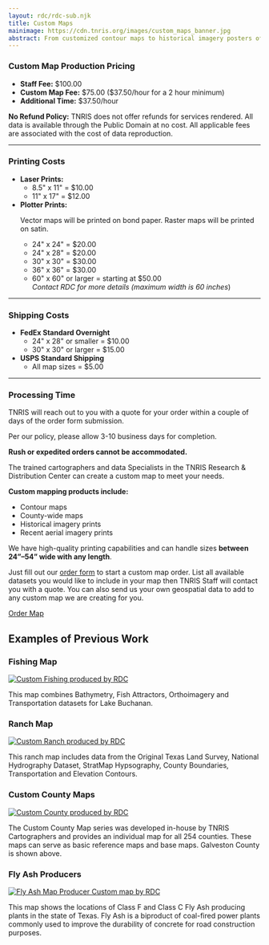 ```yaml
---
layout: rdc/rdc-sub.njk
title: Custom Maps
mainimage: https://cdn.tnris.org/images/custom_maps_banner.jpg
abstract: From customized contour maps to historical imagery posters of your hometown, we can make the map you’re looking for.
---
```

<h3>Custom Map Production Pricing</h3>
  <ul class="list-nospace">
    <li><strong>Staff Fee:</strong> $100.00</li>
    <li><strong>Custom Map Fee:</strong> $75.00 ($37.50/hour for a 2 hour minimum)</li>
    <li><strong>Additional Time:</strong> $37.50/hour</li>
  </ul>
  <div class="bs-callout bs-callout-danger">
    <p><strong>No Refund Policy:</strong> TNRIS does not offer refunds for services rendered. All data is available through the Public Domain at no cost. All applicable fees are associated with the cost of data reproduction.</p>
  </div>
  <hr>
  <h3>Printing Costs</h3>
  <ul class="list-nospace">
    <li><strong>Laser Prints:</strong>
      <ul>
      <li>8.5" x 11" = $10.00</li>
      <li>11" x 17" = $12.00</li>
      </ul>
    </li>
    <li><strong>Plotter Prints:</strong>
      <p>Vector maps will be printed on bond paper. Raster maps will be printed on satin.</p>
      <ul>
      <li>24" x 24" = $20.00</li>
      <li>24" x 28" = $20.00</li>
      <li>30" x 30" = $30.00</li>
      <li>36" x 36" = $30.00</li>
      <li>60" x 60" or larger = starting at $50.00<br><em>Contact RDC for more details (maximum width is 60 inches</em>)</li>
      </ul>
    </li>
  </ul>
  <hr>
  <h3>Shipping Costs</h3>
  <ul class="list-nospace">
    <li><strong>FedEx Standard Overnight</strong>
      <ul>
      <li>24" x 28" or smaller = $10.00</li>
      <li>30" x 30" or larger = $15.00</li>
      </ul>
    </li>
    <li><strong>USPS Standard Shipping</strong>
      <ul>
      <li>All map sizes = $5.00</li>
      </ul>
    </li>
  </ul>
  <hr>
  <h3>Processing Time</h3>
  <div class="bs-callout bs-callout-info">
    <p>
      TNRIS will reach out to you with a quote for your order within
      a couple of days of the order form submission.
    </p>
    <p>
      Per our policy, please allow 3-10 business days for completion.
    </p>
    <p>
      <strong>Rush or expedited orders cannot be accommodated.</strong>
    </p>
  </div>
<p class="lead">The trained cartographers and data Specialists in the TNRIS Research & Distribution Center can create a custom map to meet your needs.</p>

<p class="lead"><strong>Custom mapping products include:</strong>
<ul class="lead">
<li>Contour maps</li>
<li>County-wide maps</li>
<li>Historical imagery prints</li>
<li>Recent aerial imagery prints</li></ul>
</p>


<p class="lead">We have high-quality printing capabilities and can handle sizes <strong>between 24”–54” wide with any length</strong>.</p>

<p class="lead">Just fill out our <a href="/order-map">order form</a> to start a custom map order. List all available datasets you would like to include in your map then TNRIS Staff will contact you with a quote. You can also send us your own geospatial data to add to any custom map we are creating for you.</p>

<a href="/order-map" class="rdc-btn btn btn-lg btn-success btn-block"><span class="fas fa-shopping-cart"></span> Order Map</a>

## Examples of Previous Work
<div class="row">

<div class="col-lg-6">
<h3>Fishing Map</h3>
<div class="card cardRDC">
<a href="https://cdn.tnris.org/images/custom_fishing_map.jpg"  data-toggle="lightbox" data-gallery="example-gallery" data-title="Custom Fishing Map">
<img src="https://cdn.tnris.org/images/custom_fishing_map_th.jpg" class="custom-map-thumb img-fluid" alt="Custom Fishing produced by RDC">
</a>
  <div class="card-body">
    <p class="card-text">This map combines Bathymetry, Fish Attractors, Orthoimagery and Transportation datasets for Lake Buchanan.</p>
  </div>
</div>
</div>

<div class="col-lg-6">
<h3>Ranch Map</h3>
<div class="card cardRDC">
 <a href="https://cdn.tnris.org/images/custom_ranch_map.jpg"  data-toggle="lightbox" data-gallery="example-gallery" data-title="Custom Ranch Map">
<img src="https://cdn.tnris.org/images/custom_ranch_map_th.jpg" class="custom-map-thumb img-fluid" alt="Custom Ranch produced by RDC">
</a>
  <div class="card-body">
    <p class="card-text">This ranch map includes data from the Original Texas Land Survey, National Hydrography Dataset, StratMap Hypsography, County Boundaries, Transportation and Elevation Contours.</p>
  </div>
</div>
</div>


<div class="col-lg-6">
<h3>Custom County Maps</h3>
<div class="card cardRDC">
 <a href="https://cdn.tnris.org/images/galveston_county_custom_map.jpg"  data-toggle="lightbox" data-gallery="example-gallery" data-title="Custom County Map">
<img src="https://cdn.tnris.org/images/galveston.jpg" class="custom-map-thumb img-fluid" alt="Custom County produced by RDC">
</a>
  <div class="card-body">
    <p class="card-text">The Custom County Map series was developed in-house by TNRIS Cartographers and provides an individual map for all 254 counties. These maps can serve as basic reference maps and base maps. Galveston County is shown above.</p>
  </div>
</div>
</div>


<div class="col-lg-6">
<h3>Fly Ash Producers</h3>
<div class="card cardRDC">
 <a href="https://cdn.tnris.org/images/flyash_custom_map.jpg"  data-toggle="lightbox" data-gallery="example-gallery" data-title="Map of Fly Ash Producers">
<img src="https://cdn.tnris.org/images/flyash_custom_map.jpg" class="custom-map-thumb img-fluid" alt="Fly Ash Map Producer Custom map by RDC">
</a>
  <div class="card-body">
    <p class="card-text">This map shows the locations of Class F and Class C Fly Ash producing plants in the state of Texas. Fly Ash is a biproduct of coal-fired power plants commonly used to improve the durability of concrete for road construction purposes.</p>
  </div>
</div>
</div>
</div>
